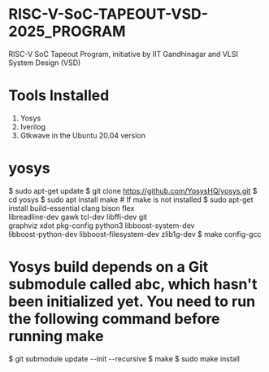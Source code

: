 # RISC-V-SoC-TAPEOUT-VSD-2025_PROGRAM
 RISC-V SoC Tapeout Program, initiative by IIT Gandhinagar and VLSI System Design (VSD)

# Tools Installed
1. Yosys
2. Iverilog
3. Gtkwave in the Ubuntu 20.04 version

# yosys
$ sudo apt-get update
$ git clone https://github.com/YosysHQ/yosys.git
$ cd yosys
$ sudo apt install make               # If make is not installed
$ sudo apt-get install build-essential clang bison flex \
    libreadline-dev gawk tcl-dev libffi-dev git \
    graphviz xdot pkg-config python3 libboost-system-dev \
    libboost-python-dev libboost-filesystem-dev zlib1g-dev
$ make config-gcc
# Yosys build depends on a Git submodule called abc, which hasn't been initialized yet. You need to run the following command before running make
$ git submodule update --init --recursive
$ make 
$ sudo make install


